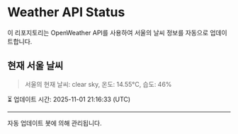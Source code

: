 
# Weather API Status

이 리포지토리는 OpenWeather API를 사용하여 서울의 날씨 정보를 자동으로 업데이트합니다.

## 현재 서울 날씨
> 서울의 현재 날씨: clear sky, 온도: 14.55°C, 습도: 46%

⏳ 업데이트 시간: 2025-11-01 21:16:33 (UTC)

---
자동 업데이트 봇에 의해 관리됩니다.
